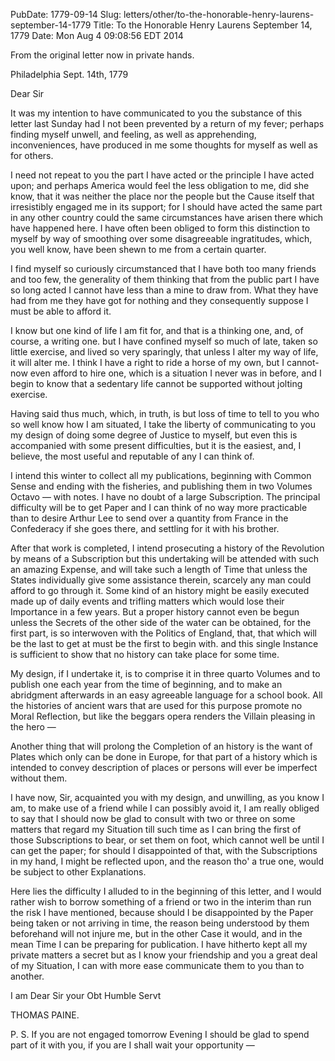 PubDate: 1779-09-14
Slug: letters/other/to-the-honorable-henry-laurens-september-14-1779
Title: To the Honorable Henry Laurens  September 14, 1779
Date: Mon Aug  4 09:08:56 EDT 2014

   From the original letter now in private hands.

   Philadelphia Sept. 14th, 1779

   Dear Sir

   It was my intention to have communicated to you the substance of this
   letter last Sunday had I not been prevented by a return of my fever;
   perhaps finding myself unwell, and feeling, as well as apprehending,
   inconveniences, have produced in me some thoughts for myself as well as
   for others. 
   
   I need not repeat to you the part I have acted or the
   principle I have acted upon; and perhaps America would feel the less
   obligation to me, did she know, that it was neither the place nor the
   people but the Cause itself that irresistibly engaged me in its support;
   for I should have acted the same part in any other country could the same
   circumstances have arisen there which have happened here. I have often
   been obliged to form this distinction to myself by way of smoothing over
   some disagreeable ingratitudes, which, you well know, have been shewn to
   me from a certain quarter.

   I find myself so curiously circumstanced that I have both too many friends
   and too few, the generality of them thinking that from the public part I
   have so long acted I cannot have less than a mine to draw from. What they
   have had from me they have got for nothing and they consequently suppose
   I must be able to afford it. 
   
   I know but one kind of life I am fit for, and
   that is a thinking one, and, of course, a writing one. but I have confined
   myself so much of late, taken so little exercise, and lived so very
   sparingly, that unless I alter my way of life, it will alter me. I think I
   have a right to ride a horse of my own, but I cannot-now even afford to
   hire one, which is a situation I never was in before, and I begin to know
   that a sedentary life cannot be supported without jolting exercise. 
   
   Having said thus much, which, in truth, is but loss of time to tell to you who so
   well know how I am situated, I take the liberty of communicating to you my
   design of doing some degree of Justice to myself, but even this is
   accompanied with some present difficulties, but it is the easiest, and, I
   believe, the most useful and reputable of any I can think of. 
   
   I intend this winter to collect all my publications, beginning with Common Sense
   and ending with the fisheries, and publishing them in two Volumes Octavo &mdash; 
   with notes. I have no doubt of a large Subscription. The principal
   difficulty will be to get Paper and I can think of no way more practicable
   than to desire Arthur Lee to send over a quantity from France in the
   Confederacy if she goes there, and settling for it with his brother. 
   
   After that work is completed, I intend prosecuting a history of the Revolution
   by means of a Subscription but this undertaking will be attended with such
   an amazing Expense, and will take such a length of Time that unless the
   States individually give some assistance therein, scarcely any man could
   afford to go through it. Some kind of an history might be easily executed
   made up of daily events and trifling matters which would lose their
   Importance in a few years. But a proper history cannot even be begun
   unless the Secrets of the other side of the water can be obtained, for the
   first part, is so interwoven with the Politics of England, that, that which
   will be the last to get at must be the first to begin with. and this single
   Instance is sufficient to show that no history can take place for some time. 
   
   My design, if I undertake it, is to comprise it in three quarto
   Volumes and to publish one each year from the time of beginning, and to
   make an abridgment afterwards in an easy agreeable language for a school
   book. All the histories of ancient wars that are used for this purpose
   promote no Moral Reflection, but like the beggars opera renders the
   Villain pleasing in the hero &mdash;  
   
   Another thing that will prolong the
   Completion of an history is the want of Plates which only can be done in
   Europe, for that part of a history which is intended to convey description
   of places or persons will ever be imperfect without them. 
   
   I have now, Sir,
   acquainted you with my design, and unwilling, as you know I am, to make
   use of a friend while I can possibly avoid it, I am really obliged to say
   that I should now be glad to consult with two or three on some matters
   that regard my Situation till such time as I can bring the first of those
   Subscriptions to bear, or set them on foot, which cannot well be until I
   can get the paper; for should I disappointed of that, with the
   Subscriptions in my hand, I might be reflected upon, and the reason
   tho' a true one, would be subject to other Explanations.

   Here lies the difficulty I alluded to in the beginning of this letter, and
   I would rather wish to borrow something of a friend or two in the interim
   than run the risk I have mentioned, because should I be disappointed by
   the Paper being taken or not arriving in time, the reason being understood
   by them beforehand will not injure me, but in the other Case it would, and
   in the mean Time I can be preparing for publication. I have hitherto kept
   all my private matters a secret but as I know your friendship and you a
   great deal of my Situation, I can with more ease communicate them to you
   than to another.
   
   I am Dear Sir your Obt Humble Servt

   THOMAS PAINE.

   P. S. If you are not engaged tomorrow Evening I should be glad to spend
   part of it with you, if you are I shall wait your opportunity &mdash; 


